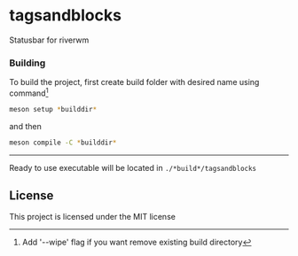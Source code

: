 # tagsandblocks

Statusbar for riverwm

### Building

To build the project, first create build folder with desired name using command[^note]


```sh
meson setup *builddir*
```

and then

```sh
meson compile -C *builddir*
```

---

Ready to use executable will be located in `./*build*/tagsandblocks`

[^note]: Add '--wipe' flag if you want remove existing build directory

## License
This project is licensed under the MIT license

